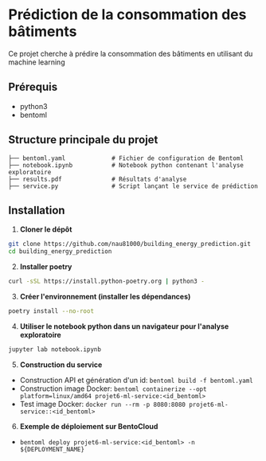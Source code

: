 # Prédiction de la consommation des bâtiments

Ce projet cherche à prédire la consommation des bâtiments en utilisant du machine learning

## Prérequis

- python3
- bentoml

## Structure principale du projet

```
├── bentoml.yaml             # Fichier de configuration de Bentoml
├── notebook.ipynb           # Notebook python contenant l'analyse exploratoire
├── results.pdf              # Résultats d'analyse
├── service.py               # Script lançant le service de prédiction
```

## Installation

1. **Cloner le dépôt**

```bash
git clone https://github.com/nau81000/building_energy_prediction.git
cd building_energy_prediction
```

2. **Installer poetry**

```bash
curl -sSL https://install.python-poetry.org | python3 -
```

3. **Créer l'environnement (installer les dépendances)**

```bash
poetry install --no-root
```

4. **Utiliser le notebook python dans un navigateur pour l'analyse exploratoire**

```bash
jupyter lab notebook.ipynb
```

5. **Construction du service**

- Construction API et génération d'un id: ```bentoml build -f bentoml.yaml```
- Construction image Docker: ```bentoml containerize --opt platform=linux/amd64 projet6-ml-service:<id_bentoml>```
- Test image Docker: ```docker run --rm -p 8080:8080 projet6-ml-service::<id_bentoml>```

6. **Exemple de déploiement sur BentoCloud**

- ```bentoml deploy projet6-ml-service:<id_bentoml> -n ${DEPLOYMENT_NAME}```
